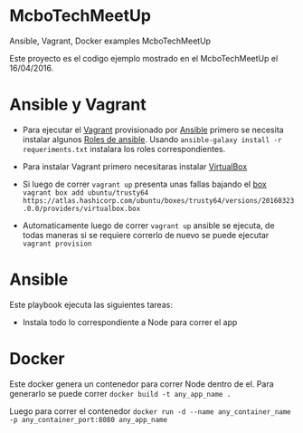 # McboTechMeetUp
Ansible, Vagrant, Docker examples McboTechMeetUp

Este proyecto es el codigo ejemplo mostrado en el McboTechMeetUp el 16/04/2016.


# Ansible y Vagrant

* Para ejecutar el [Vagrant](vagrantup.com) provisionado por [Ansible](ansible.com) primero se necesita instalar algunos [Roles de ansible](http://docs.ansible.com/ansible/playbooks_roles.html). Usando `ansible-galaxy install -r requeriments.txt` instalara los roles correspondientes.

* Para instalar Vagrant primero necesitaras instalar [VirtualBox](https://www.virtualbox.org/)

* Si luego de correr `vagrant up` presenta unas fallas bajando el [box](https://www.vagrantup.com/docs/boxes.html) `vagrant box add ubuntu/trusty64 https://atlas.hashicorp.com/ubuntu/boxes/trusty64/versions/20160323.0.0/providers/virtualbox.box`

* Automaticamente luego de correr `vagrant up` ansible se ejecuta, de todas maneras si se requiere correrlo de nuevo se puede ejecutar `vagrant provision`


# Ansible

Este playbook ejecuta las siguientes tareas:

  * Instala todo lo correspondiente a Node para correr el app


# Docker
Este docker genera un contenedor para correr Node dentro de el. Para generarlo se puede correr `docker build -t any_app_name .`

Luego para correr el contenedor `docker run -d --name any_container_name -p any_container_port:8080 any_app_name`
